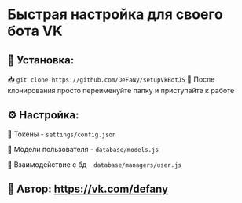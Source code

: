 # Быстрая настройка для своего бота VK

## 🔧 Установка:
   📥 `git clone https://github.com/DeFaNy/setupVkBotJS`
   💙 После клонирования просто переименуйте папку и приступайте к работе 
## ⚙ Настройка:

   🔑 Токены - `settings/config.json`

   📝 Модели пользователя - `database/models.js`

   📡 Взаимодействие с бд - `database/managers/user.js`

## 👤 Автор: https://vk.com/defany
